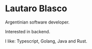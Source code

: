# Lautaro Blasco

Argentinian software developer.

Interested in backend.

I like: Typescript, Golang, Java and Rust.
